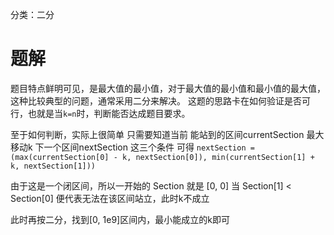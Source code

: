 分类：二分

# 题解

题目特点鲜明可见，是最大值的最小值，对于最大值的最小值和最小值的最大值，这种比较典型的问题，通常采用二分来解决。
这题的思路卡在如何验证是否可行，也就是当`k=n`时，判断能否达成题目要求。

至于如何判断，实际上很简单
只需要知道当前 能站到的区间currentSection 最大移动k 下一个区间nextSection 这三个条件
可得
`nextSection = (max(currentSection[0] - k, nextSection[0]), min(currentSection[1] + k, nextSection[1]))`

由于这是一个闭区间，所以一开始的 Section 就是 [0, 0]
当 Section[1] < Section[0]
便代表无法在该区间站立，此时k不成立

此时再按二分，找到[0, 1e9]区间内，最小能成立的k即可